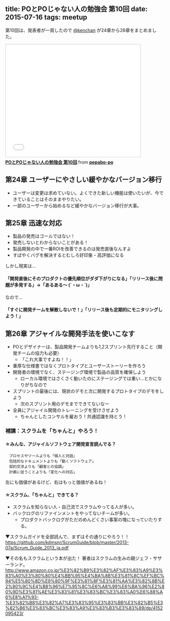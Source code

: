 title: POとPOじゃない人の勉強会 第10回
date: 2015-07-16
tags: meetup
---
第10回は、発表者が一周したので [@kenchan](https://twitter.com/kenchan) が24章から26章をまとめました。

<iframe src="//www.slideshare.net/slideshow/embed_code/key/nQ4jsS7UAKib60" width="425" height="355" frameborder="0" marginwidth="0" marginheight="0" scrolling="no" style="border:1px solid #CCC; border-width:1px; margin-bottom:5px; max-width: 100%;" allowfullscreen> </iframe> <div style="margin-bottom:5px"> <strong> <a href="//www.slideshare.net/pepabo-po/popo-10" title="POとPOじゃない人の勉強会 第10回" target="_blank">POとPOじゃない人の勉強会 第10回</a> </strong> from <strong><a href="//www.slideshare.net/pepabo-po" target="_blank">pepabo-po</a></strong> </div>

## 第24章 ユーザーにやさしい緩やかなバージョン移行

* ユーザーは変更は求めていない。よくできた新しい機能は使いたいが、今できていることはそのままやりたい。
* 一部のユーザーから始めるなど緩やかなバージョン移行が大事。

## 第25章 迅速な対応

* 製品の発売はゴールではない！
* 発売しないとわからないことがある！
* 製品開発の中で一番ROIを改善できるのは発売直後なんすよ
* すばやくバグを解決するとむしろ好印象・高評価になる

しかし現実は…

#### 「開発直後にそのプロダクトの優先順位がダダ下がりになる」「リリース後に問題が多発する」→「あるある〜 (´・ω・`)」

なので…

#### 「すぐに開発チームを解散しないで！」「リリース後も定期的にモニタリングしよう！」

## 第26章 アジャイルな開発手法を使いこなす

* POとデザイナーは、製品開発チームよりも1,2スプリント先行すること（開発チームの協力も必要）
  * 「これ大事ですよね！！」
* 重厚な仕様書ではなくプロトタイプとユーザーストーリーを作ろう
* 開発者の環境でなく、ステージング環境で製品の品質を確保しよう
  * ローカル環境ではさくさく動いたのにステージングでは重い…とかになりがちなので
* スプリントの最後には、現状のデモと次に開発するプロトタイプのデモをしよう
  * 次のスプリント用のデモまでできてないなー
* 全員にアジャイル開発のトレーニングを受けさせよう
  * ちゃんとしたコンサルを雇おう！共通認識を持とう！

### 補講：スクラムを「ちゃんと」やろう！

#### ☆みんな、アジャイルソフトウェア開発宣言読んでる？
```
　プロセスやツールよりも「個人と対話」
　包括的なドキュメントよりも「動くソフトウェア」
　契約交渉よりも「顧客との協調」
　計画に従うことよりも「変化への対応」
```
左にも価値があるけど、右はもっと価値があるね！

#### ☆スクラム、「ちゃんと」できてる？

* スクラムを知らない人・自己流でスクラムやってる人が多い。
* バックログのリファインメントをやってないチームが多い。
  * プロダクトバックログがただのめんどくさい事案の塊になっていたりする。

▼スクラムガイドを全部読んで、まずはその通りにやろう！！
https://github.com/kdmsnr/ScrumGuide/blob/master/2013-07a/Scrum_Guide_2013_ja.pdf

▼その名もスクラムという本が出た！
著者はスクラムの生みの親ジェフ・サザーランド。
http://www.amazon.co.jp/%E3%82%B9%E3%82%AF%E3%83%A9%E3%83%A0%E3%80%80%E4%BB%95%E4%BA%8B%E3%81%8C%EF%BC%94%E5%80%8D%E9%80%9F%E3%81%8F%E3%81%AA%E3%82%8B%E2%80%9C%E4%B8%96%E7%95%8C%E6%A8%99%E6%BA%96%E2%80%9D%E3%81%AE%E3%83%81%E3%83%BC%E3%83%A0%E6%88%A6%E8%A1%93-%E3%82%B8%E3%82%A7%E3%83%95%E3%83%BB%E3%82%B5%E3%82%B6%E3%83%BC%E3%83%A9%E3%83%B3%E3%83%89/dp/4152095423/
